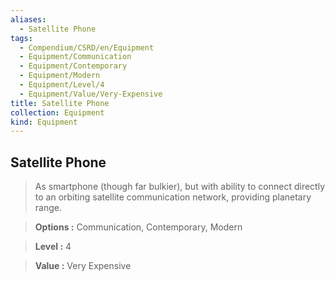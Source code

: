 ```yaml
---
aliases:
  - Satellite Phone
tags:
  - Compendium/CSRD/en/Equipment
  - Equipment/Communication
  - Equipment/Contemporary
  - Equipment/Modern
  - Equipment/Level/4
  - Equipment/Value/Very-Expensive
title: Satellite Phone
collection: Equipment
kind: Equipment
---
```

## Satellite Phone    
    
>As smartphone (though far bulkier), but with ability to connect directly to an orbiting satellite communication network, providing planetary range.    
> **Options :** Communication, Contemporary, Modern    
> **Level :** 4    
> **Value :** Very Expensive
